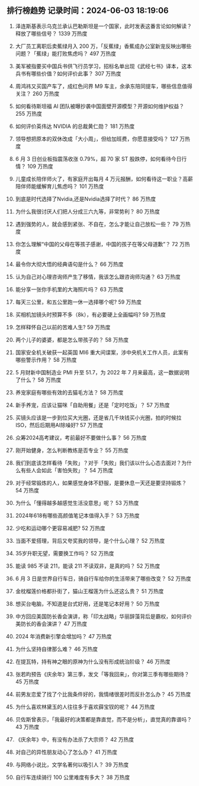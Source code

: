 
## 排行榜趋势 记录时间：2024-06-03 18:19:06
  
  1. 泽连斯基表示乌克兰承认巴勒斯坦是一个国家，此时发表这番言论如何解读？释放了哪些信号？ 1339 万热度
    
  2. 大厂员工离职后卖蕉绿月入 200 万，「反蕉绿」香蕉成办公室新宠反映出哪些问题？「蕉绿」能打败焦虑吗？ 497 万热度
    
  3. 美军被指要买中国兵书供飞行员学习，招标名单出现《武经七书》译本，这本兵书有哪些价值？如何评价此事？ 307 万热度
    
  4. 周鸿祎又买国产车了，成红色问界 M9 车主，余承东陪同提车，哪些信息值得关注？ 260 万热度
    
  5. 如何看待斯坦福 AI 团队被曝抄袭中国面壁开源模型？开源如何维护权益？ 255 万热度
    
  6. 如何评价英伟达 NVIDIA 的总裁黄仁勋？ 181 万热度
    
  7. 领导想把原本的双休改成「大小周」，但给加班费，你愿意接受吗？ 127 万热度
    
  8. 6 月 3 日创业板指震荡收涨 0.79%，超 70 家 ST 股跌停，如何看待今日行情？ 109 万热度
    
  9. 儿童成长陪伴师火了，有家庭开出每月 4 万元报酬，如何看待这一职业？高薪陪伴师能缓解育儿焦虑吗？ 101 万热度
    
  10. 到底是时代选择了Nvidia,还是Nvidia选择了时代？ 86 万热度
    
  11. 为什么我很讨厌人们把人分成三六九等，非常势利？ 80 万热度
    
  12. 遇到强势的人，就会感到紧张、不自在，怎么才能让自己放松一些？ 79 万热度
    
  13. 你怎么理解“中国的父母在等孩子感谢，中国的孩子在等父母道歉”？ 72 万热度
    
  14. 最令你大彻大悟的经典语句是什么？ 66 万热度
    
  15. 认为自己对心理咨询师产生了移情，我该怎么跟咨询师沟通？ 63 万热度
    
  16. 能分享一张你手机里的大海照片吗？ 63 万热度
    
  17. 每天三公里，和五公里跑一休一选择哪个呢? 59 万热度
    
  18. 买相机加镜头时预算不多（8k），有必要硬上全画幅吗? 59 万热度
    
  19. 怎样释怀自己以前的苦难人生? 59 万热度
    
  20. 两个儿子的婆婆，都是怎么带孩子的？ 58 万热度
    
  21. 国家安全机关破获一起英国 MI6 重大间谍案，涉中央机关工作人员，此案有哪些警示作用？ 58 万热度
    
  22. 5 月财新中国制造业 PMI 升至 51.7，为 2022 年 7 月来最高，这一数据说明了什么？ 58 万热度
    
  23. 养宠家庭有哪些有效的去猫毛方法？ 58 万热度
    
  24. 新手养宠，应该让猫咪「自助用餐」还是「定时吃饭」？ 57 万热度
    
  25. 买镜头应该是一步到位买大光圈，还是省几千块钱买小光圈，拍的时候拉ISO，然后后期用AI除噪好? 57 万热度
    
  26. 众筹2024高考建议，考前最好不要做什么事？ 56 万热度
    
  27. 刚开始健身，怎么判断教练是否专业？ 55 万热度
    
  28. 我们到底该怎样看待「失败」？对于「失败」我们该以什么心态去面对？为什么有些人会如此「害怕失败」？ 54 万热度
    
  29. 对于经常锻炼的人，如果感觉身体不舒服，是要休息一天还是要坚持锻炼？ 54 万热度
    
  30. 为什么「懂得越多越感觉生活没意思」呢？ 53 万热度
    
  31. 2024年618有哪些高颜值笔记本值得入手？ 53 万热度
    
  32. 少吃和运动哪个更容易减肥? 52 万热度
    
  33. 当面不爱搭理，背后又夸奖我的领导，是个什么心理？ 52 万热度
    
  34. 35岁升职无望，需要换工作吗？ 52 万热度
    
  35. 能读 985 不读 211，能读 211 不读双非，是真的吗？ 52 万热度
    
  36. 6 月 3 日是世界自行车日，骑自行车给你的生活带来了哪些改变？ 52 万热度
    
  37. 金枕榴莲价格都扑街了，猫山王榴莲为什么还这么贵？ 51 万热度
    
  38. 想买台电脑，不知道是台式好用，还是笔记本好用？ 50 万热度
    
  39. 中方回应美国防长香会演讲，称「印太战略」华丽辞藻背后是霸权，如何评价美防长的香会演讲？ 47 万热度
    
  40. 2024 年消费新引擎会增加吗？ 47 万热度
    
  41. 为什么坚持自律那么难？ 46 万热度
    
  42. 在提瓦特，持有神之眼的原神为什么没有形成统治阶级？ 46 万热度
    
  43. 张若昀预告《庆余年》第三季，发文「等我回来」，你对第三季有哪些期待？ 45 万热度
    
  44. 前男友恋爱了找了个比我条件好的，我情绪很差时而反扑怎么办？ 45 万热度
    
  45. 为什么喜欢林黛玉的人往往多于喜欢薛宝钗的呢？ 44 万热度
    
  46. 贝佐斯曾表示，「我最好的决策都是靠直觉，而不是分析」，直觉真的靠谱吗？ 43 万热度
    
  47. 《庆余年》中，有没有办法杀了大宗师？ 42 万热度
    
  48. 对自己的异性朋友动心了怎么办？ 41 万热度
    
  49. 与网络小说比，文学名著何以吸引人？ 39 万热度
    
  50. 自行车连续骑行 100 公里难度有多大？ 38 万热度
    